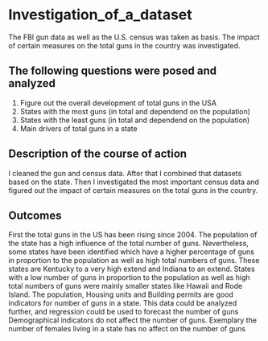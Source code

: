 # Investigation_of_a_dataset
The FBI gun data as well as the U.S. census was taken as basis. The impact of certain measures on the total guns in the country was investigated.


## The following questions were posed and analyzed

1) Figure out the overall development of total guns in the USA
2) States with the most guns (in total and dependend on the population)
3) States with the least guns (in total and dependend on the population)
4) Main drivers of total guns in a state


## Description of the course of action
I cleaned the gun and census data. After that I combined that datasets based on the state. Then I investigated the most important census data and figured out the impact of certain measures on the total guns in the country.


## Outcomes
First the total guns in the US has been rising since 2004. The population of the state has a high influence of the total number of guns. Nevertheless, some states have been identified which have a higher percentage of guns in proportion to the population as well as high total numbers of guns. These states are Kentucky to a very high extend and Indiana to an extend. 
States with a low number of guns in proportion to the population as well as high total numbers of guns were mainly smaller states like Hawaii and Rode Island.
The population, Housing units and Building permits are good indicators for number of guns in a state. This data could be analyzed further, and regression could be used to forecast the number of guns
Demographical indicators do not affect the number of guns. Exemplary the number of females living in a state has no affect on the number of guns
